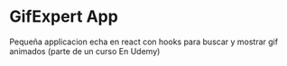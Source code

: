 # GifExpert App

Pequeña applicacion echa en react con hooks para buscar y mostrar gif animados (parte de un curso En Udemy)
